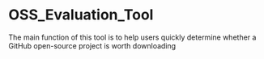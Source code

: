 # OSS_Evaluation_Tool
The main function of this tool is to help users quickly determine whether a GitHub open-source project is worth downloading
